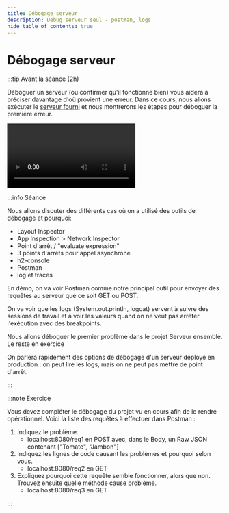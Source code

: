 ```yaml
---
title: Débogage serveur
description: Debug serveur seul - postman, logs
hide_table_of_contents: true
---
```


# Débogage serveur

<Row>

<Column>

:::tip Avant la séance (2h)

Déboguer un serveur (ou confirmer qu'il fonctionne bien) vous aidera à préciser davantage d'où provient une erreur. Dans ce cours, nous allons exécuter le [serveur fourni](https://github.com/departement-info-cem/4N6-Mobile/tree/main/code/DebugServer) et nous montrerons les étapes pour déboguer la première erreur.

<Video url="https://www.youtube.com/watch?v=O4KVfoFoxAg" />

:::

</Column>

<Column>

:::info Séance

Nous allons discuter des différents cas où on a utilisé des outils de débogage et pourquoi:
- Layout Inspector
- App Inspection > Network Inspector 
- Point d'arrêt / "evaluate expression" 
- 3 points d'arrêts pour appel asynchrone
- h2-console
- Postman
- log et traces 

En démo, on va voir Postman comme notre principal outil pour envoyer des requêtes au serveur que ce soit GET ou POST.

On va voir que les logs (System.out.println, logcat) servent à suivre des sessions de travail et à voir les valeurs quand on ne veut pas arrêter l'exécution avec des breakpoints.

Nous allons déboguer le premier problème dans le projet Serveur ensemble. Le reste en exercice

On parlera rapidement des options de débogage d'un serveur déployé en production : on peut lire les logs, mais on ne peut pas mettre de point d'arrêt.

:::

</Column>

</Row>

:::note Exercice

Vous devez compléter le débogage du projet vu en cours afin de le rendre opérationnel. Voici la liste des requêtes à effectuer dans Postman :

1. Indiquez le problème.
   - localhost:8080/req1 en POST avec, dans le Body, un Raw JSON contenant ["Tomate", "Jambon"]
2. Indiquez les lignes de code causant les problèmes et pourquoi selon vous.
   - localhost:8080/req2 en GET
3. Expliquez pourquoi cette requête semble fonctionner, alors que non. Trouvez ensuite quelle méthode cause problème.
   - localhost:8080/req3 en GET

:::
